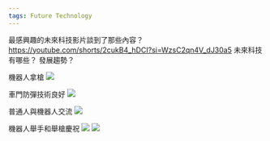 ```yaml
---
tags: Future Technology
---
```

最感興趣的未來科技影片談到了那些內容？
https://youtube.com/shorts/2cukB4_hDCI?si=WzsC2qn4V_dJ30a5
未來科技有哪些？
發展趨勢？



機器人拿槍
![](https://s3-ap-northeast-1.amazonaws.com/g0v-hackmd-images/uploads/upload_5f669c40f496c7ab8c9ae515baa57435.png)


車門防彈技術良好
![](https://s3-ap-northeast-1.amazonaws.com/g0v-hackmd-images/uploads/upload_8dbcf629c198f675a3a7ab40fba9a98d.png)


普通人與機器人交流
![](https://s3-ap-northeast-1.amazonaws.com/g0v-hackmd-images/uploads/upload_8720c303ec2ddd1b56f8add9c7baa3f7.png)



機器人舉手和舉槍慶祝
![](https://s3-ap-northeast-1.amazonaws.com/g0v-hackmd-images/uploads/upload_83f694102c5ae1b7dc39b8f98f4047ff.png)
![](https://s3-ap-northeast-1.amazonaws.com/g0v-hackmd-images/uploads/upload_9fad56120e86cee1e55b46e1e1417bf9.png)

